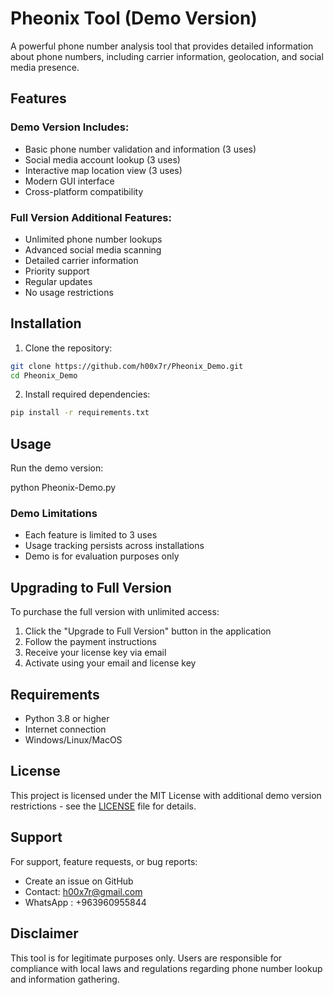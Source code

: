 # Pheonix Tool (Demo Version)

A powerful phone number analysis tool that provides detailed information about phone numbers, including carrier information, geolocation, and social media presence.

## Features

### Demo Version Includes:
- Basic phone number validation and information (3 uses)
- Social media account lookup (3 uses)
- Interactive map location view (3 uses)
- Modern GUI interface
- Cross-platform compatibility

### Full Version Additional Features:
- Unlimited phone number lookups
- Advanced social media scanning
- Detailed carrier information
- Priority support
- Regular updates
- No usage restrictions

## Installation

1. Clone the repository:
```bash
git clone https://github.com/h00x7r/Pheonix_Demo.git
cd Pheonix_Demo
```

2. Install required dependencies:
```bash
pip install -r requirements.txt
```

## Usage

Run the demo version:

python Pheonix-Demo.py


### Demo Limitations
- Each feature is limited to 3 uses
- Usage tracking persists across installations
- Demo is for evaluation purposes only

## Upgrading to Full Version

To purchase the full version with unlimited access:
1. Click the "Upgrade to Full Version" button in the application
2. Follow the payment instructions
3. Receive your license key via email
4. Activate using your email and license key

## Requirements

- Python 3.8 or higher
- Internet connection
- Windows/Linux/MacOS

## License

This project is licensed under the MIT License with additional demo version restrictions - see the [LICENSE](LICENSE) file for details.

## Support

For support, feature requests, or bug reports:
- Create an issue on GitHub
- Contact: h00x7r@gmail.com
- WhatsApp : +963960955844

## Disclaimer

This tool is for legitimate purposes only. Users are responsible for compliance with local laws and regulations regarding phone number lookup and information gathering.
